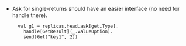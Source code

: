 
* Ask for single-returns should have an easier interface (no need for handle there).

        val g1 = replicas.head.ask[get.Type].
          handle[GetResult](_.valueOption).
          send(Get("key1", 2))
